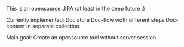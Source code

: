This is an opensource JIRA (at least in the deep future :)

Currently implemented:
Doc store
Doc-flow woth different steps
Doc-content in separate collection

Main goal:
Create an opensource tool without server session
